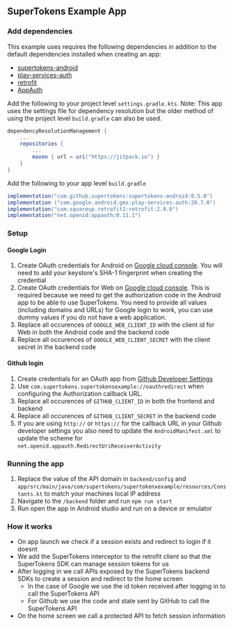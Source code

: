 ## SuperTokens Example App

### Add dependencies

This example uses requires the following dependencies in addition to the default dependencies installed when creating an app:
- [supertokens-android](https://github.com/supertokens/supertokens-android)
- [play-services-auth](https://mvnrepository.com/artifact/com.google.android.gms/play-services-auth?repo=google)
- [retrofit](https://square.github.io/retrofit/)
- [AppAuth](https://github.com/openid/AppAuth-Android)

Add the following to your project level `settings.gradle.kts`. Note: This app uses the settings file for dependency resolution but the older method of using the project level `build.gradle` can also be used.

```gradle
dependencyResolutionManagement {
    ...
    repositories {
        ...
        maven { url = uri("https://jitpack.io") }
    }
}
```

Add the following to your app level `build.gradle`

```gradle
implementation("com.github.supertokens:supertokens-android:0.5.0")
implementation ("com.google.android.gms:play-services-auth:20.7.0")
implementation("com.squareup.retrofit2:retrofit:2.9.0")
implementation("net.openid:appauth:0.11.1")
```

### Setup

#### Google Login

1. Create OAuth credentials for Android on [Google cloud console](https://console.cloud.google.com/). You will need to add your keystore's SHA-1 fingerprint when creating the credential
2. Create OAuth credentials for Web on [Google cloud console](https://console.cloud.google.com/). This is required because we need to get the authorization code in the Android app to be able to use SuperTokens. You need to provide all values (including domains and URLs) for Google login to work, you can use dummy values if you do not have a web application.
3. Replace all occurences of `GOOGLE_WEB_CLIENT_ID` with the client id for Web in both the Android code and the backend code
4. Replace all occurences of `GOOGLE_WEB_CLIENT_SECRET` with the client secret in the backend code

#### Github login
1. Create credentials for an OAuth app from [Github Developer Settings](https://github.com/settings/developers)
2. Use `com.supertokens.supertokensexample://oauthredirect` when configuring the Authorization callback URL.
3. Replace all occurences of `GITHUB_CLIENT_ID` in both the frontend and backend
4. Replace all occurences of `GITHUB_CLIENT_SECRET` in the backend code
5. If you are using `http://` or `https://` for the callback URL in your Github developer settings you also need to update the `AndroidManifest.xml` to update the scheme for `net.openid.appauth.RedirectUriReceiverActivity`

### Running the app

1. Replace the value of the API domain in `backend/config` and `app/src/main/java/com/supertokens/supertokenxexample/resources/Constants.kt` to match your machines local IP address
2. Navigate to the `/backend` folder and run `npm run start`
3. Run open the app in Android studio and run on a device or emulator

### How it works
- On app launch we check if a session exists and redirect to login if it doesnt
- We add the SuperTokens interceptor to the retrofit client so that the SuperTokens SDK can manage session tokens for us
- After logging in we call APIs exposed by the SuperTokens backend SDKs to create a session and redirect to the home screen
    - In the case of Google we use the id token received after logging in to call the SuperTokens API
    - For Github we use the code and state sent by GitHub to call the SuperTokens API
- On the home screen we call a protected API to fetch session information